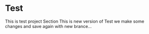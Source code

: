 # Test
This is test project Section
This is new version of Test
we make some changes and save again with new brance...
